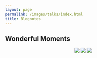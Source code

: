 ```yaml
---
layout: page
permalink: /images/talks/index.html
title: Blognotes
---
```


## Wonderful Moments

<center>
<img src="https://jiachunli98.github.io/figures/Weixin Image_20241023112133.jpg">
<img src="https://jiachunli98.github.io/figures/Weixin Image_20241023112018.jpg">
<img src="https://jiachunli98.github.io/figures/Weixin Image_202410231119581.jpg">
</center>
